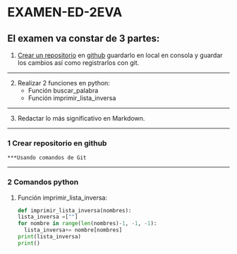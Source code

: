 # EXAMEN-ED-2EVA

## El examen va constar de 3 partes:
<div id="Punto1"></div>

1. [Crear un repositorio](Punto1) en [github](https://github.com) guardarlo en local en consola y guardar los cambios así como registrarlos con git.

---

2. Realizar 2 funciones en python:
    - Función buscar_palabra
    - Función imprimir_lista_inversa

---

3. Redactar lo más significativo en Markdown.

---

<div id="Punto1"></div>

### 1 Crear repositorio en github

    ***Usando comandos de Git

---

### 2 Comandos python

1. Función imprimir_lista_inversa:
    ```py
    def imprimir_lista_inversa(nombres):
   lista_inversa =[""]
   for nombre in range(len(nombres)-1, -1, -1):
      lista_inversa+= nombre[nombres]
   print(lista_inversa) 
   print() 
    ```

